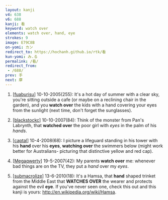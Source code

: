 ```yaml
---
layout: kanji
v4: 638
v6: 688
kanji: 看
keyword: watch over
elements: watch over, hand, eye
strokes: 9
image: E79C8B
on-yomi: カン
redirect_to: https://hochanh.github.io/rtk/看
kun-yomi: み.る
permalink: /看/
redirect_from:
 - /688/
prev: 手
next: 摩
---
```


1) [<a href="http://kanji.koohii.com/profile/fuaburisu">fuaburisu</a>] 10-10-2005(255): It&#039;s a hot day of summer with a clear sky, you&#039;re sitting outside a cafe (or maybe on a reclining chair in the garden), and you<strong> watch over</strong> the kids with a hand covering your eyes from the sunlight (next time, don&#039;t forget the sunglasses).

2) [<a href="http://kanji.koohii.com/profile/blackstockc">blackstockc</a>] 10-10-2007(84): Think of the monster from Pan&#039;s Labrynth, that <strong>watched over</strong> the poor girl with <em>eyes</em> in the palm of his <em>hands</em>.

3) [<a href="http://kanji.koohii.com/profile/captal">captal</a>] 10-4-2008(68): I picture a lifeguard standing in his tower with his <strong>hand </strong>over his <strong>eyes</strong>, <strong>watching over</strong> the swimmers below (might work better for Australians- picturing that distinctive yellow and red cap).

4) [<a href="http://kanji.koohii.com/profile/Megaqwerty">Megaqwerty</a>] 19-5-2007(42): My parents<strong> watch over</strong> me: whenever bad things are on the TV, they put a <em>hand</em> over my <em>eyes</em>.

5) [<a href="http://kanji.koohii.com/profile/submacrolize">submacrolize</a>] 13-6-2010(18): It&#039;s a Hamsa, that <strong>hand</strong> shaped trinket from the Middle East that <strong>WATCHES OVER</strong> the wearer and protects against the evil <strong>eye</strong>. If you&#039;ve never seen one, check this out and this kanji is yours: <a href="http://en.wikipedia.org/wiki/Hamsa">http://en.wikipedia.org/wiki/Hamsa</a>.

